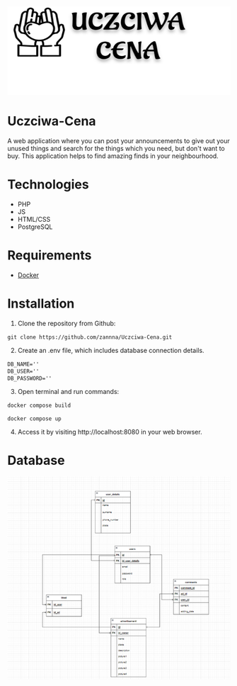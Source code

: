 <p align="center">
<img src="https://github.com/zannna/Uczciwa-Cena/blob/master/public/img/logo.svg" width="700" height="200">
</p>

# Uczciwa-Cena

A web application where you can post your announcements to give out your unused things and search for the things which you need, but don't want to buy.
This application helps to find amazing finds in your neighbourhood.
 
 
# Technologies
- PHP
- JS
- HTML/CSS
- PostgreSQL


# Requirements
- [Docker](https://www.docker.com/)


# Installation

1. Clone the repository from Github:

```
git clone https://github.com/zannna/Uczciwa-Cena.git
```

2. Create an .env file, which includes database connection details. 

```
DB_NAME=''
DB_USER=''
DB_PASSWORD=''
```

3. Open terminal and run commands:

```
docker compose build
```

```
docker compose up
```

4. Access it by visiting http://localhost:8080 in your web browser.


# Database

![](./db/database.png)
